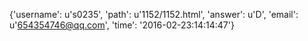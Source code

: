 {'username': u's0235', 'path': u'1152/1152.html', 'answer': u'D', 'email': u'654354746@qq.com', 'time': '2016-02-23:14:14:47'}